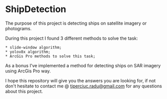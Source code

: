 # ShipDetection

The purpose of this project is detecting ships on satellite imagery or photograms. 

During this project I found 3 different methods to solve the task:
    
    * slide-window algorithm; 
    * yolov8x algorithm; 
    * ArcGis Pro methods to solve this task; 

As a bonus I've implemented a method for detecting ships on SAR imagery using ArcGis Pro way. 

I hope this repository will give you the answers you are looking for, if not don't hesitate to contact me @ tiperciuc.radu@gmail.com for any questions about this project.

